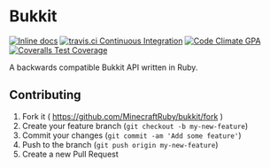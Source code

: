 # Bukkit

[![Inline docs](http://inch-ci.org/github/MinecraftRuby/bukkit.png?branch=master)](http://inch-ci.org/github/MinecraftRuby/bukkit)
[![travis.ci Continuous Integration](http://img.shields.io/travis/MinecraftRuby/bukkit.svg?style=flat-square)](https://travis-ci.org/MinecraftRuby/bukkit)
[![Code Climate GPA](http://img.shields.io/codeclimate/github/kabisaict/flow.svg?style=flat-square)](https://codeclimate.com/github/MinecraftRuby/bukkit)
[![Coveralls Test Coverage](http://img.shields.io/coveralls/MinecraftRuby/bukkit.svg?style=flat-square)](https://coveralls.io/r/MinecraftRuby/bukkit)

A backwards compatible Bukkit API written in Ruby.

## Contributing

1. Fork it ( https://github.com/MinecraftRuby/bukkit/fork )
2. Create your feature branch (`git checkout -b my-new-feature`)
3. Commit your changes (`git commit -am 'Add some feature'`)
4. Push to the branch (`git push origin my-new-feature`)
5. Create a new Pull Request
